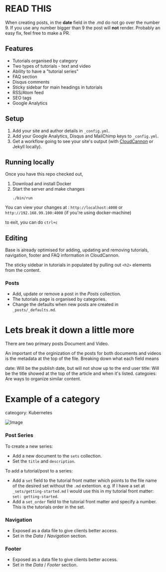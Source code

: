 # READ THIS

When creating posts, in the __date__ field in the .md do not go over the number 9. If you use any number bigger than 9 the post will __not__ render. Probably an easy fix, feel free to make a PR. 


## Features

* Tutorials organised by category
* Two types of tutorials - text and video
* Ability to have a "tutorial series"
* FAQ section
* Disqus comments
* Sticky sidebar for main headings in tutorials
* RSS/Atom feed
* SEO tags
* Google Analytics

## Setup

1. Add your site and author details in `_config.yml`.
2. Add your Google Analytics, Disqus and MailChimp keys to `_config.yml`.
3. Get a workflow going to see your site's output (with [CloudCannon](https://app.cloudcannon.com/) or Jekyll locally).

## Running locally

Once you have this repo checked out, 
1. Download and install Docker
2. Start the server and make changes
    ```
    ./bin/run
    ```

You can view your changes at : `http://localhost:4000` or `http://192.168.99.100:4000` (if you're using docker-machine)

to exit, you can do `ctrl+c`

## Editing

Base is already optimised for adding, updating and removing tutorials, navigation, footer and FAQ information in CloudCannon.

The sticky sidebar in tutorials in populated by pulling out `<h2>` elements from the content.

### Posts

* Add, update or remove a post in the *Posts* collection.
* The tutorials page is organised by categories.
* Change the defaults when new posts are created in `_posts/_defaults.md`.

# Lets break it down a little more
There are two primary posts Document and Video. 

An important of the orginization of the posts for both documents and videos is the metadata at the top of the file. Breaking down what each field means

date: Will be the publish date, but will not show up to the end user
title: Will be the title showed at the top of the article and when it's listed.
categoies: Are ways to organize similar content.

# Example of a category
cateogory: Kubernetes

![Image](https://cl.ly/0s0e0f03350V)


### Post Series
To create a new series:

* Add a new document to the `sets` collection.
* Set the `title` and `description`.

To add a tutorial/post to a series:
* Add a `set` field to the tutorial front matter which points to the file name of the desired set without the `.md` extention. e.g. If I have a set at `_sets/getting-started.md` I would use this in my tutorial front matter: `set: getting-started`.
* Add a `set_order` field to the tutorial front matter and specify a number. This is the tutorials order in the set.

### Navigation

* Exposed as a data file to give clients better access.
* Set in the *Data* / *Navigation* section.

### Footer

* Exposed as a data file to give clients better access.
* Set in the *Data* / *Footer* section.
